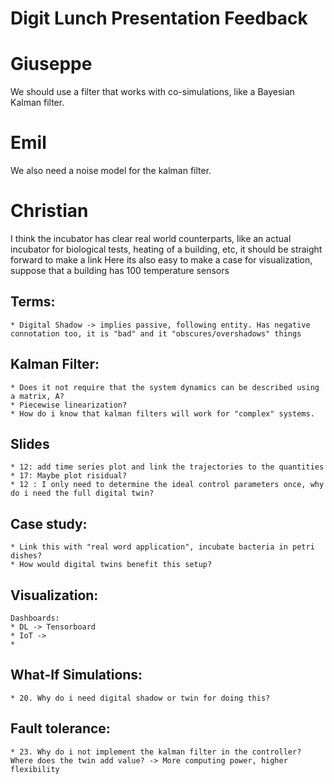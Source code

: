 ﻿# Digit Lunch Presentation Feedback

# Giuseppe

We should use a filter that works with co-simulations, like a Bayesian Kalman filter.

# Emil

We also need a noise model for the kalman filter.

# Christian

I think the incubator has clear real world counterparts, like an actual incubator for biological tests, heating of a building, etc, it should be straight forward to make a link
Here its also easy to make a case for visualization, suppose that a building has 100 temperature sensors


## Terms:

	* Digital Shadow -> implies passive, following entity. Has negative connotation too, it is "bad" and it "obscures/overshadows" things
	
## Kalman Filter:
	* Does it not require that the system dynamics can be described using a matrix, A?
	* Piecewise linearization?
	* How do i know that kalman filters will work for "complex" systems.

## Slides
	* 12: add time series plot and link the trajectories to the quantities
	* 17: Maybe plot risidual?	
	* 12 : I only need to determine the ideal control parameters once, why do i need the full digital twin?

## Case study:

	* Link this with "real word application", incubate bacteria in petri dishes?
	* How would digital twins benefit this setup?
	
## Visualization:
	
	Dashboards:
	* DL -> Tensorboard 
	* IoT -> 
	* 

## What-If Simulations:

	* 20. Why do i need digital shadow or twin for doing this?

## Fault tolerance:

	* 23. Why do i not implement the kalman filter in the controller? Where does the twin add value? -> More computing power, higher flexibility
	
